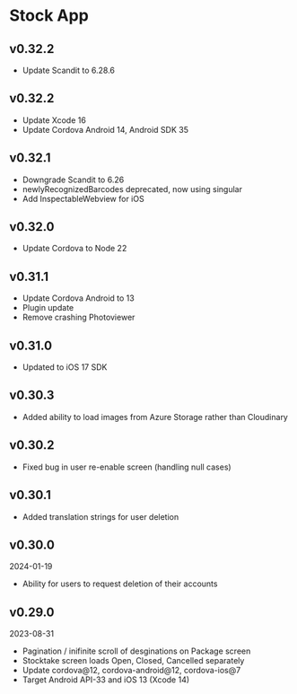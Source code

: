 # Stock App

## v0.32.2

- Update Scandit to 6.28.6

## v0.32.2

- Update Xcode 16
- Update Cordova Android 14, Android SDK 35


## v0.32.1

- Downgrade Scandit to 6.26
- newlyRecognizedBarcodes deprecated, now using singular
- Add InspectableWebview for iOS

## v0.32.0

- Update Cordova to Node 22

## v0.31.1

- Update Cordova Android to 13
- Plugin update
- Remove crashing Photoviewer

## v0.31.0

- Updated to iOS 17 SDK

## v0.30.3

- Added ability to load images from Azure Storage rather than Cloudinary

## v0.30.2

- Fixed bug in user re-enable screen (handling null cases)

## v0.30.1

- Added translation strings for user deletion

## v0.30.0

2024-01-19

- Ability for users to request deletion of their accounts

## v0.29.0

2023-08-31

- Pagination / inifinite scroll of desginations on Package screen
- Stocktake screen loads Open, Closed, Cancelled separately
- Update cordova@12, cordova-android@12, cordova-ios@7
- Target Android API-33 and iOS 13 (Xcode 14)
